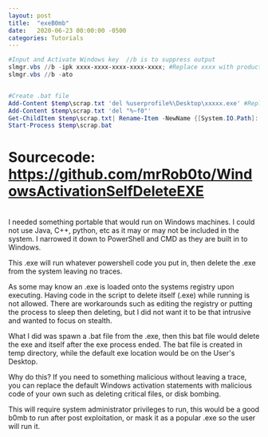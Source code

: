 ```yaml
---
layout: post
title:  "exeB0mb"
date:   2020-06-23 00:00:00 -0500
categories: Tutorials
---
```


```powershell
#Input and Activate Windows key  //b is to suppress output
slmgr.vbs //b -ipk xxxx-xxxx-xxxx-xxxx-xxxx; #Replace xxxx with product key
slmgr.vbs //b -ato


#Create .bat file
Add-Content $temp\scrap.txt 'del %userprofile%\Desktop\xxxxx.exe' #Replace xxxx with application name made from PS2EXE.
Add-Content $temp\scrap.txt 'del "%~f0"'
Get-ChildItem $temp\scrap.txt| Rename-Item -NewName {[System.IO.Path]::ChangeExtension($_.Name, ".bat")}
Start-Process $temp\scrap.bat
```
# Sourcecode: <https://github.com/mrRob0to/WindowsActivationSelfDeleteEXE>


<br/>
I needed something portable that would run on Windows machines.
I could not use Java, C++, python, etc as it may or may not be included in the system. 
I narrowed it down to PowerShell and CMD as they are built in to Windows.
<br/>

This .exe will run whatever powershell code you put in, then delete the .exe from the system leaving no traces.
<br/>

As some may know an .exe is loaded onto the systems registry upon executing. Having code in the script to delete itself (.exe) while running is not allowed. There are workarounds such as editing the registry or putting the process to sleep then deleting, but I did not want it to be that intrusive and wanted to focus on stealth.
<br/>

What I did was spawn a .bat file from the .exe, then this bat file would delete the exe and itself after the exe process ended. The bat file is created in temp directory, while the default exe location would be on the User's Desktop.
<br/> 

Why do this? If you need to something malicious without leaving a trace, you can replace the default Windows activation statements with malicious code of your own such as deleting critical files, or disk bombing.
<br/>

This will require system administrator privileges to run, this would be a good b0mb to run after post exploitation, or mask it as a popular .exe so the user will run it.
<br/> 

